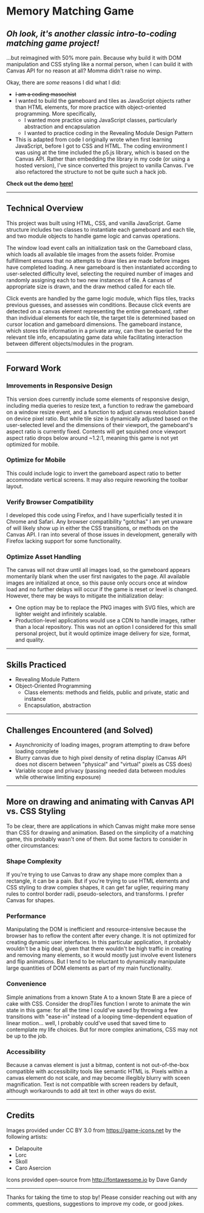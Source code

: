 # Memory Matching Game
## *Oh look, it's another classic intro-to-coding matching game project!*

...but reimagined with 50% more pain. Because why build it with DOM manipulation and CSS styling like a normal person, when I can build it with Canvas API for no reason at all? Momma didn't raise no wimp.

Okay, there are *some* reasons I did what I did:

* ~~I am a coding masochist~~
* I wanted to build the gameboard and tiles as JavaScript objects rather than HTML elements, for more practice with object-oriented programming. More specifically,
    * I wanted more practice using JavaScript classes, particularly abstraction and encapsulation
    * I wanted to practice coding in the Revealing Module Design Pattern
* This is adapted from code I originally wrote when first learning JavaScript, before I got to CSS and HTML. The coding environment I was using at the time included the p5.js library, which is based on the Canvas API. Rather than embedding the library in my code (or using a hosted version), I've since converted this project to vanilla Canvas. I've also refactored the structure to not be quite such a hack job.

**Check out the demo [here!](https://karamorgan.github.io/matching-game/)**

---

## Technical Overview

This project was built using HTML, CSS, and vanilla JavaScript. Game structure includes two classes to instantiate each gameboard and each tile, and two module objects to handle game logic and canvas operations.

The window load event calls an initialization task on the Gameboard class, which loads all available tile images from the assets folder. Promise fulfillment ensures that no attempts to draw tiles are made before images have completed loading. A new gameboard is then instantiated according to user-selected difficulty level, selecting the required number of images and randomly assigning each to two new instances of tile. A canvas of appropriate size is drawn, and the draw method called for each tile.

Click events are handled by the game logic module, which flips tiles, tracks previous guesses, and assesses win conditions. Because click events are detected on a canvas element representing the entire gameboard, rather than individual elements for each tile, the target tile is determined based on cursor location and gameboard dimensions. The gameboard instance, which stores tile information in a private array, can then be queried for the relevant tile info, encapsulating game data while facilitating interaction between different objects/modules in the program.

---

## Forward Work
### Imrovements in Responsive Design
This version does currently include some elements of responsive design, including media queries to resize text, a function to redraw the gameboard on a window resize event, and a function to adjust canvas resolution based on device pixel ratio. But while tile size is dynamically adjusted based on the user-selected level and the dimensions of their viewport, the gameboard's aspect ratio is currently fixed. Contents will get squished once viewport aspect ratio drops below around ~1.2:1, meaning this game is not yet optimized for mobile.

### Optimize for Mobile
This could include logic to invert the gameboard aspect ratio to better accommodate vertical screens. It may also require reworking the toolbar layout.

### Verify Browser Compatibility
I developed this code using Firefox, and I have superficially tested it in Chrome and Safari. Any browser compatibility "gotchas" I am yet unaware of will likely show up in either the CSS transitions, or methods on the Canvas API. I ran into several of those issues in development, generally with Firefox lacking support for some functionality.

### Optimize Asset Handling
The canvas will not draw until all images load, so the gameboard appears momentarily blank when the user first navigates to the page. All available images are initialized at once, so this pause only occurs once at window load and no further delays will occur if the game is reset or level is changed. However, there may be ways to mitigate the initialization delay: 
* One option may be to replace the PNG images with SVG files, which are lighter weight and infinitely scalable. 
* Production-level applications would use a CDN to handle images, rather than a local repository. This was not an option I considered for this small personal project, but it would optimize image delivery for size, format, and quality.

---

## Skills Practiced
* Revealing Module Pattern
* Object-Oriented Programming
    * Class elements: methods and fields, public and private, static and instance
    * Encapsulation, abstraction

---

## Challenges Encountered (and Solved)
* Asynchronicity of loading images, program attempting to draw before loading complete
* Blurry canvas due to high pixel density of retina display (Canvas API does not discern between "physical" and "virtual" pixels as CSS does)
* Variable scope and privacy (passing needed data between modules while otherwise limiting exposure)

---

## More on drawing and animating with Canvas API vs. CSS Styling

To be clear, there are applications in which Canvas might make more sense than CSS for drawing and animation. Based on the simplicity of a matching game, this probably wasn't one of them. But some factors to consider in other circumstances:
### Shape Complexity
If you're trying to use Canvas to draw any shape more complex than a rectangle, it can be a pain. But if you're trying to use HTML elements and CSS styling to draw complex shapes, it can get far uglier, requiring many rules to control border radii, pseudo-selectors, and transforms. I prefer Canvas for shapes.
### Performance
Manipulating the DOM is inefficient and resource-intensive because the browser has to reflow the content after every change. It is not optimized for creating dynamic user interfaces. In this particular application, it probably wouldn't be a big deal, given that there wouldn't be high traffic in creating and removing many elements, so it would mostly just involve event listeners and flip animations. But I tend to be reluctant to dynamically manipulate large quantities of DOM elements as part of my main functionality.
### Convenience
Simple animations from a known State A to a known State B are a piece of cake with CSS. Consider the dropTiles function I wrote to animate the win state in this game: for all the time I could've saved by throwing a few transitions with "ease-in" instead of a looping time-dependent equation of linear motion... well, I probably could've used that saved time to contemplate my life choices. But for more complex animations, CSS may not be up to the job.
### Accessibility
Because a canvas element is just a bitmap, content is not out-of-the-box compatible with accessibility tools like semantic HTML is. Pixels within a canvas element do not scale, and may become illegibly blurry with sceen magnification. Text is not compatible with screen readers by default, although workarounds to add alt text in other ways do exist.

---

## Credits

Images provided under CC BY 3.0 from https://game-icons.net by the following artists:
* Delapouite
* Lorc
* Skoll
* Caro Asercion

Icons provided open-source from http://fontawesome.io by Dave Gandy

---

Thanks for taking the time to stop by! Please consider reaching out with any comments, questions, suggestions to improve my code, or good jokes.